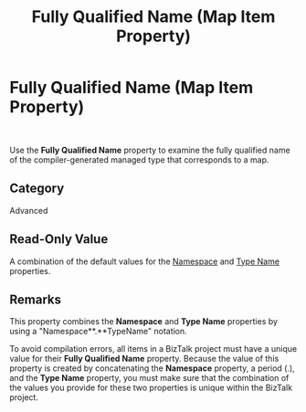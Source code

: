 ﻿---
title: Fully Qualified Name (Map Item Property)
TOCTitle: Fully Qualified Name (Map Item Property)
ms:assetid: e1505231-f88a-4ff3-beba-2025964380d0
ms:mtpsurl: https://msdn.microsoft.com/library/Aa561534(v=BTS.80)
ms:contentKeyID: 51532895
ms.date: 08/30/2017
mtps_version: v=BTS.80
---

# Fully Qualified Name (Map Item Property)

 

Use the **Fully Qualified Name** property to examine the fully qualified name of the compiler-generated managed type that corresponds to a map.

## Category

Advanced

## Read-Only Value

A combination of the default values for the [Namespace](namespace-map-item-property.md) and [Type Name](type-name-map-item-property.md) properties.

## Remarks

This property combines the **Namespace** and **Type Name** properties by using a "Namespace**.**TypeName" notation.

To avoid compilation errors, all items in a BizTalk project must have a unique value for their **Fully Qualified Name** property. Because the value of this property is created by concatenating the **Namespace** property, a period (.), and the **Type Name** property, you must make sure that the combination of the values you provide for these two properties is unique within the BizTalk project.

